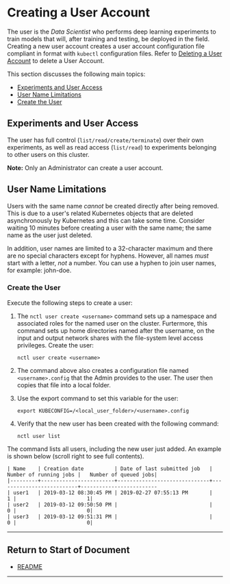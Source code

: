 # Creating a User Account

The user is the _Data Scientist_ who performs deep learning experiments to train models that will, after training and testing, be deployed in the field. Creating a new user account creates a user account configuration file compliant in format with `kubectl` configuration files. Refer to [Deleting a User Account](../actions/delete_user.md) to delete a User Account. 

This section discusses the following main topics:

- [Experiments and User Access](#experiments-and-user-access)
- [User Name Limitations](#user-name-limitations)
- [Create the User](#create-the-user)


## Experiments and User Access 

The user has full control (`list/read/create/terminate`) over their own experiments, as well as read access (`list/read`) to experiments belonging to other users on this cluster. 

**Note:** Only an Administrator can create a user account. 

## User Name Limitations

Users with the same name _cannot_ be created directly after being removed. This is due to a user's related Kubernetes objects that are deleted asynchronously by Kubernetes and this can take some time. Consider waiting 10 minutes before creating a user with the same name; the same name as the user just deleted.

In addition, user names are limited to a 32-character maximum and there are no special characters except for hyphens. However, all names _must_ start with a letter, _not_ a number. You can use a hyphen to join user names, for example: john-doe.

### Create the User

Execute the following steps to create a user:

1. The `nctl user create <username>` command sets up a namespace and associated roles for the named user on the cluster. Furtermore, this command sets up home directories named after the username, on the input and output network shares with the file-system level access privileges. Create the user:
 
    `nctl user create <username>`

2. The command above also creates a configuration file named `<username>.config` that the Admin provides to the user. The user then copies that file into a local folder. 
  
3. Use the export command to set this variable for the user:
 
    `export KUBECONFIG=/<local_user_folder>/<username>.config`

4. Verify that the new user has been created with the following command:

   `nctl user list`

The command  lists all users, including the new user just added. An example is shown below (scroll right to see full contents). 

```
| Name    | Creation date          | Date of last submitted job   |   Number of running jobs |   Number of queued jobs|
|---------+------------------------+------------------------------+--------------------------+-------------------------
| user1   | 2019-03-12 08:30:45 PM | 2019-02-27 07:55:13 PM       |                        1 |                       1|
| user2   | 2019-03-12 09:50:50 PM |                              |                        0 |                       0|
| user3   | 2019-03-12 09:51:31 PM |                              |                        0 |                       0|

```


----------------------

## Return to Start of Document

* [README](../README.md)
----------------------

